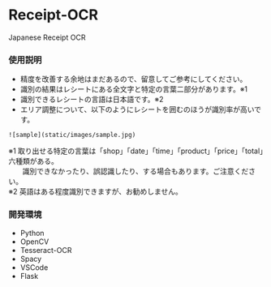 # Receipt-OCR

Japanese Receipt OCR

### 使用説明

- 精度を改善する余地はまだあるので、留意してご参考にしてください。
- 識別の結果はレシートにある全文字と特定の言葉二部分があります。※1
- 識別できるレシートの言語は日本語です。※2
- エリア調整について、以下のようにレシートを囲むのほうが識別率が高いです。

```
![sample](static/images/sample.jpg)
```

※1 取り出せる特定の言葉は「shop」「date」「time」「product」「price」「total」六種類がある。  
       識別できなかったり、誤認識したり、する場合もあります。ご注意ください。  
※2 英語はある程度識別できますが、お勧めしません。

### 開発環境

- Python
- OpenCV
- Tesseract-OCR
- Spacy
- VSCode
- Flask

